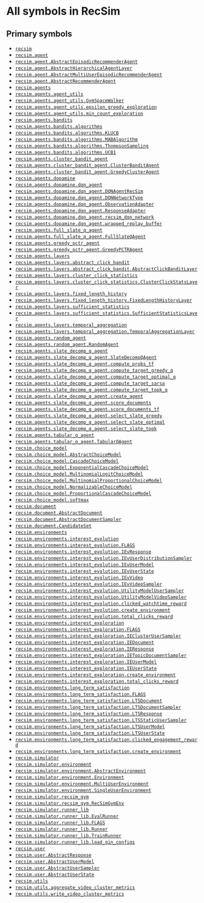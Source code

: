 # All symbols in RecSim

## Primary symbols

*   <a href="./recsim.md"><code>recsim</code></a>
*   <a href="./recsim/agent.md"><code>recsim.agent</code></a>
*   <a href="./recsim/agent/AbstractEpisodicRecommenderAgent.md"><code>recsim.agent.AbstractEpisodicRecommenderAgent</code></a>
*   <a href="./recsim/agent/AbstractHierarchicalAgentLayer.md"><code>recsim.agent.AbstractHierarchicalAgentLayer</code></a>
*   <a href="./recsim/agent/AbstractMultiUserEpisodicRecommenderAgent.md"><code>recsim.agent.AbstractMultiUserEpisodicRecommenderAgent</code></a>
*   <a href="./recsim/agent/AbstractRecommenderAgent.md"><code>recsim.agent.AbstractRecommenderAgent</code></a>
*   <a href="./recsim/agents.md"><code>recsim.agents</code></a>
*   <a href="./recsim/agents/agent_utils.md"><code>recsim.agents.agent_utils</code></a>
*   <a href="./recsim/agents/agent_utils/GymSpaceWalker.md"><code>recsim.agents.agent_utils.GymSpaceWalker</code></a>
*   <a href="./recsim/agents/agent_utils/epsilon_greedy_exploration.md"><code>recsim.agents.agent_utils.epsilon_greedy_exploration</code></a>
*   <a href="./recsim/agents/agent_utils/min_count_exploration.md"><code>recsim.agents.agent_utils.min_count_exploration</code></a>
*   <a href="./recsim/agents/bandits.md"><code>recsim.agents.bandits</code></a>
*   <a href="./recsim/agents/bandits/algorithms.md"><code>recsim.agents.bandits.algorithms</code></a>
*   <a href="./recsim/agents/bandits/algorithms/KLUCB.md"><code>recsim.agents.bandits.algorithms.KLUCB</code></a>
*   <a href="./recsim/agents/bandits/algorithms/MABAlgorithm.md"><code>recsim.agents.bandits.algorithms.MABAlgorithm</code></a>
*   <a href="./recsim/agents/bandits/algorithms/ThompsonSampling.md"><code>recsim.agents.bandits.algorithms.ThompsonSampling</code></a>
*   <a href="./recsim/agents/bandits/algorithms/UCB1.md"><code>recsim.agents.bandits.algorithms.UCB1</code></a>
*   <a href="./recsim/agents/cluster_bandit_agent.md"><code>recsim.agents.cluster_bandit_agent</code></a>
*   <a href="./recsim/agents/cluster_bandit_agent/ClusterBanditAgent.md"><code>recsim.agents.cluster_bandit_agent.ClusterBanditAgent</code></a>
*   <a href="./recsim/agents/cluster_bandit_agent/GreedyClusterAgent.md"><code>recsim.agents.cluster_bandit_agent.GreedyClusterAgent</code></a>
*   <a href="./recsim/agents/dopamine.md"><code>recsim.agents.dopamine</code></a>
*   <a href="./recsim/agents/dopamine/dqn_agent.md"><code>recsim.agents.dopamine.dqn_agent</code></a>
*   <a href="./recsim/agents/dopamine/dqn_agent/DQNAgentRecSim.md"><code>recsim.agents.dopamine.dqn_agent.DQNAgentRecSim</code></a>
*   <a href="./recsim/agents/dopamine/dqn_agent/DQNNetworkType.md"><code>recsim.agents.dopamine.dqn_agent.DQNNetworkType</code></a>
*   <a href="./recsim/agents/dopamine/dqn_agent/ObservationAdapter.md"><code>recsim.agents.dopamine.dqn_agent.ObservationAdapter</code></a>
*   <a href="./recsim/agents/dopamine/dqn_agent/ResponseAdapter.md"><code>recsim.agents.dopamine.dqn_agent.ResponseAdapter</code></a>
*   <a href="./recsim/agents/dopamine/dqn_agent/recsim_dqn_network.md"><code>recsim.agents.dopamine.dqn_agent.recsim_dqn_network</code></a>
*   <a href="./recsim/agents/dopamine/dqn_agent/wrapped_replay_buffer.md"><code>recsim.agents.dopamine.dqn_agent.wrapped_replay_buffer</code></a>
*   <a href="./recsim/agents/full_slate_q_agent.md"><code>recsim.agents.full_slate_q_agent</code></a>
*   <a href="./recsim/agents/full_slate_q_agent/FullSlateQAgent.md"><code>recsim.agents.full_slate_q_agent.FullSlateQAgent</code></a>
*   <a href="./recsim/agents/greedy_pctr_agent.md"><code>recsim.agents.greedy_pctr_agent</code></a>
*   <a href="./recsim/agents/greedy_pctr_agent/GreedyPCTRAgent.md"><code>recsim.agents.greedy_pctr_agent.GreedyPCTRAgent</code></a>
*   <a href="./recsim/agents/layers.md"><code>recsim.agents.layers</code></a>
*   <a href="./recsim/agents/layers/abstract_click_bandit.md"><code>recsim.agents.layers.abstract_click_bandit</code></a>
*   <a href="./recsim/agents/layers/abstract_click_bandit/AbstractClickBanditLayer.md"><code>recsim.agents.layers.abstract_click_bandit.AbstractClickBanditLayer</code></a>
*   <a href="./recsim/agents/layers/cluster_click_statistics.md"><code>recsim.agents.layers.cluster_click_statistics</code></a>
*   <a href="./recsim/agents/layers/cluster_click_statistics/ClusterClickStatsLayer.md"><code>recsim.agents.layers.cluster_click_statistics.ClusterClickStatsLayer</code></a>
*   <a href="./recsim/agents/layers/fixed_length_history.md"><code>recsim.agents.layers.fixed_length_history</code></a>
*   <a href="./recsim/agents/layers/fixed_length_history/FixedLengthHistoryLayer.md"><code>recsim.agents.layers.fixed_length_history.FixedLengthHistoryLayer</code></a>
*   <a href="./recsim/agents/layers/sufficient_statistics.md"><code>recsim.agents.layers.sufficient_statistics</code></a>
*   <a href="./recsim/agents/layers/sufficient_statistics/SufficientStatisticsLayer.md"><code>recsim.agents.layers.sufficient_statistics.SufficientStatisticsLayer</code></a>
*   <a href="./recsim/agents/layers/temporal_aggregation.md"><code>recsim.agents.layers.temporal_aggregation</code></a>
*   <a href="./recsim/agents/layers/temporal_aggregation/TemporalAggregationLayer.md"><code>recsim.agents.layers.temporal_aggregation.TemporalAggregationLayer</code></a>
*   <a href="./recsim/agents/random_agent.md"><code>recsim.agents.random_agent</code></a>
*   <a href="./recsim/agents/random_agent/RandomAgent.md"><code>recsim.agents.random_agent.RandomAgent</code></a>
*   <a href="./recsim/agents/slate_decomp_q_agent.md"><code>recsim.agents.slate_decomp_q_agent</code></a>
*   <a href="./recsim/agents/slate_decomp_q_agent/SlateDecompQAgent.md"><code>recsim.agents.slate_decomp_q_agent.SlateDecompQAgent</code></a>
*   <a href="./recsim/agents/slate_decomp_q_agent/compute_probs_tf.md"><code>recsim.agents.slate_decomp_q_agent.compute_probs_tf</code></a>
*   <a href="./recsim/agents/slate_decomp_q_agent/compute_target_greedy_q.md"><code>recsim.agents.slate_decomp_q_agent.compute_target_greedy_q</code></a>
*   <a href="./recsim/agents/slate_decomp_q_agent/compute_target_optimal_q.md"><code>recsim.agents.slate_decomp_q_agent.compute_target_optimal_q</code></a>
*   <a href="./recsim/agents/slate_decomp_q_agent/compute_target_sarsa.md"><code>recsim.agents.slate_decomp_q_agent.compute_target_sarsa</code></a>
*   <a href="./recsim/agents/slate_decomp_q_agent/compute_target_topk_q.md"><code>recsim.agents.slate_decomp_q_agent.compute_target_topk_q</code></a>
*   <a href="./recsim/agents/slate_decomp_q_agent/create_agent.md"><code>recsim.agents.slate_decomp_q_agent.create_agent</code></a>
*   <a href="./recsim/agents/slate_decomp_q_agent/score_documents.md"><code>recsim.agents.slate_decomp_q_agent.score_documents</code></a>
*   <a href="./recsim/agents/slate_decomp_q_agent/score_documents_tf.md"><code>recsim.agents.slate_decomp_q_agent.score_documents_tf</code></a>
*   <a href="./recsim/agents/slate_decomp_q_agent/select_slate_greedy.md"><code>recsim.agents.slate_decomp_q_agent.select_slate_greedy</code></a>
*   <a href="./recsim/agents/slate_decomp_q_agent/select_slate_optimal.md"><code>recsim.agents.slate_decomp_q_agent.select_slate_optimal</code></a>
*   <a href="./recsim/agents/slate_decomp_q_agent/select_slate_topk.md"><code>recsim.agents.slate_decomp_q_agent.select_slate_topk</code></a>
*   <a href="./recsim/agents/tabular_q_agent.md"><code>recsim.agents.tabular_q_agent</code></a>
*   <a href="./recsim/agents/tabular_q_agent/TabularQAgent.md"><code>recsim.agents.tabular_q_agent.TabularQAgent</code></a>
*   <a href="./recsim/choice_model.md"><code>recsim.choice_model</code></a>
*   <a href="./recsim/choice_model/AbstractChoiceModel.md"><code>recsim.choice_model.AbstractChoiceModel</code></a>
*   <a href="./recsim/choice_model/CascadeChoiceModel.md"><code>recsim.choice_model.CascadeChoiceModel</code></a>
*   <a href="./recsim/choice_model/ExponentialCascadeChoiceModel.md"><code>recsim.choice_model.ExponentialCascadeChoiceModel</code></a>
*   <a href="./recsim/choice_model/MultinomialLogitChoiceModel.md"><code>recsim.choice_model.MultinomialLogitChoiceModel</code></a>
*   <a href="./recsim/choice_model/MultinomialProportionalChoiceModel.md"><code>recsim.choice_model.MultinomialProportionalChoiceModel</code></a>
*   <a href="./recsim/choice_model/NormalizableChoiceModel.md"><code>recsim.choice_model.NormalizableChoiceModel</code></a>
*   <a href="./recsim/choice_model/ProportionalCascadeChoiceModel.md"><code>recsim.choice_model.ProportionalCascadeChoiceModel</code></a>
*   <a href="./recsim/choice_model/softmax.md"><code>recsim.choice_model.softmax</code></a>
*   <a href="./recsim/document.md"><code>recsim.document</code></a>
*   <a href="./recsim/document/AbstractDocument.md"><code>recsim.document.AbstractDocument</code></a>
*   <a href="./recsim/document/AbstractDocumentSampler.md"><code>recsim.document.AbstractDocumentSampler</code></a>
*   <a href="./recsim/document/CandidateSet.md"><code>recsim.document.CandidateSet</code></a>
*   <a href="./recsim/environments.md"><code>recsim.environments</code></a>
*   <a href="./recsim/environments/interest_evolution.md"><code>recsim.environments.interest_evolution</code></a>
*   <a href="./recsim/environments/interest_evolution/FLAGS.md"><code>recsim.environments.interest_evolution.FLAGS</code></a>
*   <a href="./recsim/environments/interest_evolution/IEvResponse.md"><code>recsim.environments.interest_evolution.IEvResponse</code></a>
*   <a href="./recsim/environments/interest_evolution/IEvUserDistributionSampler.md"><code>recsim.environments.interest_evolution.IEvUserDistributionSampler</code></a>
*   <a href="./recsim/environments/interest_evolution/IEvUserModel.md"><code>recsim.environments.interest_evolution.IEvUserModel</code></a>
*   <a href="./recsim/environments/interest_evolution/IEvUserState.md"><code>recsim.environments.interest_evolution.IEvUserState</code></a>
*   <a href="./recsim/environments/interest_evolution/IEvVideo.md"><code>recsim.environments.interest_evolution.IEvVideo</code></a>
*   <a href="./recsim/environments/interest_evolution/IEvVideoSampler.md"><code>recsim.environments.interest_evolution.IEvVideoSampler</code></a>
*   <a href="./recsim/environments/interest_evolution/UtilityModelUserSampler.md"><code>recsim.environments.interest_evolution.UtilityModelUserSampler</code></a>
*   <a href="./recsim/environments/interest_evolution/UtilityModelVideoSampler.md"><code>recsim.environments.interest_evolution.UtilityModelVideoSampler</code></a>
*   <a href="./recsim/environments/interest_evolution/clicked_watchtime_reward.md"><code>recsim.environments.interest_evolution.clicked_watchtime_reward</code></a>
*   <a href="./recsim/environments/interest_evolution/create_environment.md"><code>recsim.environments.interest_evolution.create_environment</code></a>
*   <a href="./recsim/environments/interest_evolution/total_clicks_reward.md"><code>recsim.environments.interest_evolution.total_clicks_reward</code></a>
*   <a href="./recsim/environments/interest_exploration.md"><code>recsim.environments.interest_exploration</code></a>
*   <a href="./recsim/environments/interest_evolution/FLAGS.md"><code>recsim.environments.interest_exploration.FLAGS</code></a>
*   <a href="./recsim/environments/interest_exploration/IEClusterUserSampler.md"><code>recsim.environments.interest_exploration.IEClusterUserSampler</code></a>
*   <a href="./recsim/environments/interest_exploration/IEDocument.md"><code>recsim.environments.interest_exploration.IEDocument</code></a>
*   <a href="./recsim/environments/interest_exploration/IEResponse.md"><code>recsim.environments.interest_exploration.IEResponse</code></a>
*   <a href="./recsim/environments/interest_exploration/IETopicDocumentSampler.md"><code>recsim.environments.interest_exploration.IETopicDocumentSampler</code></a>
*   <a href="./recsim/environments/interest_exploration/IEUserModel.md"><code>recsim.environments.interest_exploration.IEUserModel</code></a>
*   <a href="./recsim/environments/interest_exploration/IEUserState.md"><code>recsim.environments.interest_exploration.IEUserState</code></a>
*   <a href="./recsim/environments/interest_exploration/create_environment.md"><code>recsim.environments.interest_exploration.create_environment</code></a>
*   <a href="./recsim/environments/interest_exploration/total_clicks_reward.md"><code>recsim.environments.interest_exploration.total_clicks_reward</code></a>
*   <a href="./recsim/environments/long_term_satisfaction.md"><code>recsim.environments.long_term_satisfaction</code></a>
*   <a href="./recsim/environments/interest_evolution/FLAGS.md"><code>recsim.environments.long_term_satisfaction.FLAGS</code></a>
*   <a href="./recsim/environments/long_term_satisfaction/LTSDocument.md"><code>recsim.environments.long_term_satisfaction.LTSDocument</code></a>
*   <a href="./recsim/environments/long_term_satisfaction/LTSDocumentSampler.md"><code>recsim.environments.long_term_satisfaction.LTSDocumentSampler</code></a>
*   <a href="./recsim/environments/long_term_satisfaction/LTSResponse.md"><code>recsim.environments.long_term_satisfaction.LTSResponse</code></a>
*   <a href="./recsim/environments/long_term_satisfaction/LTSStaticUserSampler.md"><code>recsim.environments.long_term_satisfaction.LTSStaticUserSampler</code></a>
*   <a href="./recsim/environments/long_term_satisfaction/LTSUserModel.md"><code>recsim.environments.long_term_satisfaction.LTSUserModel</code></a>
*   <a href="./recsim/environments/long_term_satisfaction/LTSUserState.md"><code>recsim.environments.long_term_satisfaction.LTSUserState</code></a>
*   <a href="./recsim/environments/long_term_satisfaction/clicked_engagement_reward.md"><code>recsim.environments.long_term_satisfaction.clicked_engagement_reward</code></a>
*   <a href="./recsim/environments/long_term_satisfaction/create_environment.md"><code>recsim.environments.long_term_satisfaction.create_environment</code></a>
*   <a href="./recsim/simulator.md"><code>recsim.simulator</code></a>
*   <a href="./recsim/simulator/environment.md"><code>recsim.simulator.environment</code></a>
*   <a href="./recsim/simulator/environment/AbstractEnvironment.md"><code>recsim.simulator.environment.AbstractEnvironment</code></a>
*   <a href="./recsim/simulator/environment/Environment.md"><code>recsim.simulator.environment.Environment</code></a>
*   <a href="./recsim/simulator/environment/MultiUserEnvironment.md"><code>recsim.simulator.environment.MultiUserEnvironment</code></a>
*   <a href="./recsim/simulator/environment/Environment.md"><code>recsim.simulator.environment.SingleUserEnvironment</code></a>
*   <a href="./recsim/simulator/recsim_gym.md"><code>recsim.simulator.recsim_gym</code></a>
*   <a href="./recsim/simulator/recsim_gym/RecSimGymEnv.md"><code>recsim.simulator.recsim_gym.RecSimGymEnv</code></a>
*   <a href="./recsim/simulator/runner_lib.md"><code>recsim.simulator.runner_lib</code></a>
*   <a href="./recsim/simulator/runner_lib/EvalRunner.md"><code>recsim.simulator.runner_lib.EvalRunner</code></a>
*   <a href="./recsim/environments/interest_evolution/FLAGS.md"><code>recsim.simulator.runner_lib.FLAGS</code></a>
*   <a href="./recsim/simulator/runner_lib/Runner.md"><code>recsim.simulator.runner_lib.Runner</code></a>
*   <a href="./recsim/simulator/runner_lib/TrainRunner.md"><code>recsim.simulator.runner_lib.TrainRunner</code></a>
*   <a href="./recsim/simulator/runner_lib/load_gin_configs.md"><code>recsim.simulator.runner_lib.load_gin_configs</code></a>
*   <a href="./recsim/user.md"><code>recsim.user</code></a>
*   <a href="./recsim/user/AbstractResponse.md"><code>recsim.user.AbstractResponse</code></a>
*   <a href="./recsim/user/AbstractUserModel.md"><code>recsim.user.AbstractUserModel</code></a>
*   <a href="./recsim/user/AbstractUserSampler.md"><code>recsim.user.AbstractUserSampler</code></a>
*   <a href="./recsim/user/AbstractUserState.md"><code>recsim.user.AbstractUserState</code></a>
*   <a href="./recsim/utils.md"><code>recsim.utils</code></a>
*   <a href="./recsim/utils/aggregate_video_cluster_metrics.md"><code>recsim.utils.aggregate_video_cluster_metrics</code></a>
*   <a href="./recsim/utils/write_video_cluster_metrics.md"><code>recsim.utils.write_video_cluster_metrics</code></a>
